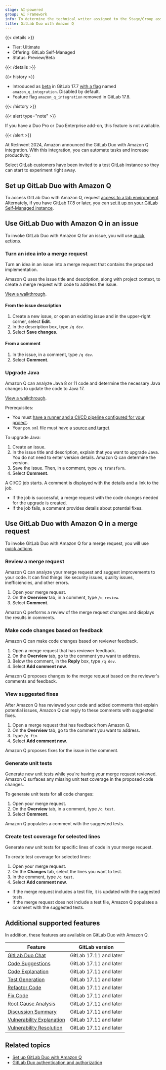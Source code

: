 ```yaml
---
stage: AI-powered
group: AI Framework
info: To determine the technical writer assigned to the Stage/Group associated with this page, see https://handbook.gitlab.com/handbook/product/ux/technical-writing/#assignments
title: GitLab Duo with Amazon Q
---
```


{{< details >}}

- Tier: Ultimate
- Offering: GitLab Self-Managed
- Status: Preview/Beta

{{< /details >}}

{{< history >}}

- Introduced as [beta](../../policy/development_stages_support.md#beta) in GitLab 17.7 [with a flag](../../administration/feature_flags.md) named `amazon_q_integration`. Disabled by default.
- Feature flag `amazon_q_integration` removed in GitLab 17.8.

{{< /history >}}

{{< alert type="note" >}}

If you have a Duo Pro or Duo Enterprise add-on, this feature is not available.

{{< /alert >}}

At Re:Invent 2024, Amazon announced the GitLab Duo with Amazon Q integration.
With this integration, you can automate tasks and increase productivity.

Select GitLab customers have been invited to a test GitLab instance
so they can start to experiment right away.

## Set up GitLab Duo with Amazon Q

To access GitLab Duo with Amazon Q, request [access to a lab environment](https://about.gitlab.com/partners/technology-partners/aws/#interest).
Alternately, if you have GitLab 17.8 or later, you can
[set it up on your GitLab Self-Managed instance](setup.md).

## Use GitLab Duo with Amazon Q in an issue

To invoke GitLab Duo with Amazon Q for an issue, you will use [quick actions](../project/quick_actions.md).

### Turn an idea into a merge request

Turn an idea in an issue into a merge request that contains the proposed implementation.

Amazon Q uses the issue title and description, along with project context, to create a merge request
with code to address the issue.

[View a walkthrough](https://gitlab.navattic.com/duo-q).

#### From the issue description

1. Create a new issue, or open an existing issue and in the upper-right corner, select **Edit**.
1. In the description box, type `/q dev`.
1. Select **Save changes**.

#### From a comment

1. In the issue, in a comment, type `/q dev`.
1. Select **Comment**.

### Upgrade Java

Amazon Q can analyze Java 8 or 11 code and determine the necessary Java changes to update the code to Java 17.

[View a walkthrough](https://gitlab.navattic.com/duo-q-transform).

Prerequisites:

- You must [have a runner and a CI/CD pipeline configured for your project](../../ci/_index.md).
- Your `pom.xml` file must have a [source and target](https://maven.apache.org/plugins/maven-compiler-plugin/examples/set-compiler-source-and-target.html).

To upgrade Java:

1. Create an issue.
1. In the issue title and description, explain that you want to upgrade Java.
   You do not need to enter version details. Amazon Q can determine the version.
1. Save the issue. Then, in a comment, type `/q transform`.
1. Select **Comment**.

A CI/CD job starts. A comment is displayed with the details and a link to the job.

- If the job is successful, a merge request with the code changes needed for the upgrade is created.
- If the job fails, a comment provides details about potential fixes.

## Use GitLab Duo with Amazon Q in a merge request

To invoke GitLab Duo with Amazon Q for a merge request, you will use [quick actions](../project/quick_actions.md).

### Review a merge request

Amazon Q can analyze your merge request and suggest improvements to your code.
It can find things like security issues, quality issues, inefficiencies,
and other errors.

1. Open your merge request.
1. On the **Overview** tab, in a comment, type `/q review`.
1. Select **Comment**.

Amazon Q performs a review of the merge request changes
and displays the results in comments.

### Make code changes based on feedback

Amazon Q can make code changes based on reviewer feedback.

1. Open a merge request that has reviewer feedback.
1. On the **Overview** tab, go to the comment you want to address.
1. Below the comment, in the **Reply** box, type `/q dev`.
1. Select **Add comment now**.

Amazon Q proposes changes to the merge request based on the reviewer's comments and feedback.

### View suggested fixes

After Amazon Q has reviewed your code and added comments that explain potential issues,
Amazon Q can reply to these comments with suggested fixes.

1. Open a merge request that has feedback from Amazon Q.
1. On the **Overview** tab, go to the comment you want to address.
1. Type `/q fix`.
1. Select **Add comment now**.

Amazon Q proposes fixes for the issue in the comment.

### Generate unit tests

Generate new unit tests while you're having your merge request reviewed.
Amazon Q surfaces any missing unit test coverage in the proposed code changes.

To generate unit tests for all code changes:

1. Open your merge request.
1. On the **Overview** tab, in a comment, type `/q test`.
1. Select **Comment**.

Amazon Q populates a comment with the suggested tests.

### Create test coverage for selected lines

Generate new unit tests for specific lines of code in your merge request.

To create test coverage for selected lines:

1. Open your merge request.
1. On the **Changes** tab, select the lines you want to test.
1. In the comment, type `/q test`.
1. Select **Add comment now**.

- If the merge request includes a test file, it is updated with the suggested tests.
- If the merge request does not include a test file, Amazon Q populates a comment with the suggested tests.

## Additional supported features

In addition, these features are available on GitLab Duo with Amazon Q.

| Feature                                                                                                                                | GitLab version |
|----------------------------------------------------------------------------------------------------------------------------------------|----------------|
| [GitLab Duo Chat](../../user/gitlab_duo_chat/_index.md)                                                                                | GitLab 17.11 and later |
| [Code Suggestions](../../user/project/repository/code_suggestions/_index.md)                                                           | GitLab 17.11 and later |
| [Code Explanation](../../user/project/repository/code_explain.md)                                                                      | GitLab 17.11 and later |
| [Test Generation](../../user/gitlab_duo_chat/examples.md#write-tests-in-the-ide)                                                       | GitLab 17.11 and later |
| [Refactor Code](../../user/gitlab_duo_chat/examples.md#refactor-code-in-the-ide)                                                       | GitLab 17.11 and later |
| [Fix Code](../../user/gitlab_duo_chat/examples.md#fix-code-in-the-ide)                                                                 | GitLab 17.11 and later |
| [Root Cause Analysis](../../user/gitlab_duo_chat/examples.md#troubleshoot-failed-cicd-jobs-with-root-cause-analysis)                   | GitLab 17.11 and later |
| [Discussion Summary](../../user/discussions/_index.md#summarize-issue-discussions-with-duo-chat)                                       | GitLab 17.11 and later |
| [Vulnerability Explanation](../../user/application_security/vulnerabilities/_index.md#explaining-a-vulnerability)                      | GitLab 17.11 and later |
| [Vulnerability Resolution](../../user/application_security/vulnerabilities/_index.md#vulnerability-resolution)                         | GitLab 17.11 and later |

## Related topics

- [Set up GitLab Duo with Amazon Q](setup.md)
- [GitLab Duo authentication and authorization](../gitlab_duo/security.md)
